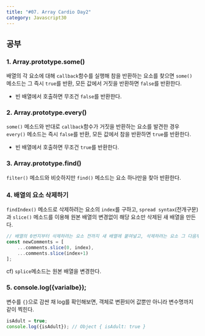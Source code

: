 ```yaml
---
title: "#07. Array Cardio Day2"
category: Javascript30
---
```


## 공부
### 1. Array.prototype.some()
배열의 각 요소에 대해 `callback`함수를 실행해 참을 반환하는 요소를 찾으면 `some()` 메소드는 그 즉시 `true`를 반환, 모든 값에서 거짓을 반환하면 `false`를 반환한다.
- 빈 배열에서 호출하면 무조건 `false`를 반환한다. 



### 2. Array.prototype.every()
`some()` 메소드와 반대로 `callback`함수가 거짓을 반환하는 요소를 발견한 경우 `every()` 메소드는 즉시 `false`를 반환, 모든 값에서 참을 반환하면 `true`를 반환한다. 
- 빈 배열에서 호출하면 무조건 `true`를 반환한다. 




### 3. Array.prototype.find()
`filter()` 메소드와 비슷하지만 `find()` 메소드는 요소 하나만을 찾아 반환한다. 




### 4. 배열의 요소 삭제하기
`findIndex()` 메소드로 삭제하려는 요소의 `index`를 구하고, `spread syntax`(전개구문)과 `slice()` 메소드를 이용해 원본 배열의 변경없이 해당 요소만 삭제된 새 배열을 만든다. 

```javascript
// 배열의 0번지부터 삭제하려는 요소 전까지 새 배열에 붙여넣고, 삭제하려는 요소 그 다음부터 배열의 끝까지 붙여넣는다. 
const newComments = [
    ...comments.slice(0, index), 
    ...comments.slice(index+1)
];
```

cf) `splice`메소드는 원본 배열을 변경한다. 





### 5. console.log({varialbe});
변수를 `{}`으로 감싼 채 log를 확인해보면, 객체로 변환되어 값뿐만 아니라 변수명까지 같이 찍힌다.

```javascript
isAdult = true;
console.log({isAdult}); // Object { isAdult: true }
```